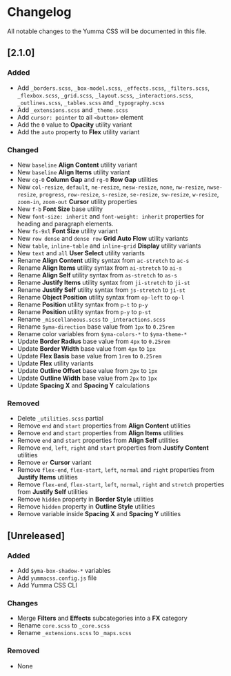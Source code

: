 # Changelog

All notable changes to the Yumma CSS will be documented in this file.

## [2.1.0]

### Added

- Add `_borders.scss`, `_box-model.scss`, `_effects.scss`, `_filters.scss`, `_flexbox.scss`, `_grid.scss`, `_layout.scss`, `_interactions.scss`, `_outlines.scss`, `_tables.scss` and `_typography.scss`
- Add `_extensions.scss` and `_theme.scss`
- Add `cursor: pointer` to all `<button>` element
- Add the `0` value to **Opacity** utility variant
- Add the `auto` property to **Flex** utility variant

### Changed

- New `baseline` **Align Content** utility variant
- New `baseline` **Align Items** utility variant
- New `cg-0` **Column Gap** and `rg-0` **Row Gap** utilities
- New `col-resize`, `default`, `ne-resize`, `nesw-resize`, `none`, `nw-resize`, `nwse-resize`, `progress`, `row-resize`, `s-resize`, `se-resize`, `sw-resize`, `w-resize`, `zoom-in`, `zoom-out` **Cursor** utility properties
- New `f-b` **Font Size** base utility
- New `font-size: inherit` and `font-weight: inherit` properties for heading and paragraph elements.
- New `fs-9xl` **Font Size** utility variant
- New `row dense` and `dense row` **Grid Auto Flow** utility variants
- New `table`, `inline-table` and `inline-grid` **Display** utility variants
- New `text` and `all` **User Select** utility variants
- Rename **Align Content** utility syntax from `ac-stretch` to `ac-s`
- Rename **Align Items** utility syntax from `ai-stretch` to `ai-s`
- Rename **Align Self** utility syntax from `as-stretch` to `as-s`
- Rename **Justify Items** utility syntax from `ji-stretch` to `ji-st`
- Rename **Justify Self** utility syntax from `js-stretch` to `ji-st`
- Rename **Object Position** utility syntax from `op-left` to `op-l`
- Rename **Position** utility syntax from `p-t` to `p-y`
- Rename **Position** utility syntax from `p-y` to `p-st`
- Rename `_miscellaneous.scss` to `_interactions.scss`
- Rename `$yma-direction` base value from `1px` to `0.25rem`
- Rename color variables from `$yma-colors-*` to `$yma-theme-*`
- Update **Border Radius** base value from `4px` to `0.25rem`
- Update **Border Width** base value from `4px` to `1px`
- Update **Flex Basis** base value from `1rem` to `0.25rem`
- Update **Flex** utility variants
- Update **Outline Offset** base value from `2px` to `1px`
- Update **Outline Width** base value from `2px` to `1px`
- Update **Spacing X** and **Spacing Y** calculations

### Removed

- Delete `_utilities.scss` partial
- Remove `end` and `start` properties from **Align Content** utilities
- Remove `end` and `start` properties from **Align Items** utilities
- Remove `end` and `start` properties from **Align Self** utilities
- Remove `end`, `left`, `right` and `start` properties from **Justify Content** utilities
- Remove `er` **Cursor** variant
- Remove `flex-end`, `flex-start`, `left`, `normal` and `right` properties from **Justify Items** utilities
- Remove `flex-end`, `flex-start`, `left`, `normal`, `right` and `stretch` properties from **Justify Self** utilities
- Remove `hidden` property in **Border Style** utilities
- Remove `hidden` property in **Outline Style** utilities
- Remove variable inside **Spacing X** and **Spacing Y** utilities

## [Unreleased]

### Added

- Add `$yma-box-shadow-*` variables
- Add `yummacss.config.js` file
- Add Yumma CSS CLI

### Changes

- Merge **Filters** and **Effects** subcategories into a **FX** category
- Rename `core.scss` to `_core.scss`
- Rename `_extensions.scss` to `_maps.scss`

### Removed

- None